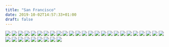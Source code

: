 ```yaml
---
title: "San Francisco"
date: 2019-10-02T14:57:33+01:00
draft: false
---
```


![](https://homepage-kwintendebacker.s3.eu-central-1.amazonaws.com/usa/San_Fran/20191001_144037.jpg)
![](https://homepage-kwintendebacker.s3.eu-central-1.amazonaws.com/usa/San_Fran/20191001_180818.jpg)
![](https://homepage-kwintendebacker.s3.eu-central-1.amazonaws.com/usa/San_Fran/20191002_092859.jpg)
![](https://homepage-kwintendebacker.s3.eu-central-1.amazonaws.com/usa/San_Fran/20191002_114505.jpg)
![](https://homepage-kwintendebacker.s3.eu-central-1.amazonaws.com/usa/San_Fran/20191002_135243.jpg)
![](https://homepage-kwintendebacker.s3.eu-central-1.amazonaws.com/usa/San_Fran/20191003_093048.jpg)
![](https://homepage-kwintendebacker.s3.eu-central-1.amazonaws.com/usa/San_Fran/20191003_093057.jpg)
![](https://homepage-kwintendebacker.s3.eu-central-1.amazonaws.com/usa/San_Fran/20191003_093508.jpg)
![](https://homepage-kwintendebacker.s3.eu-central-1.amazonaws.com/usa/San_Fran/20191003_103905.jpg)
![](https://homepage-kwintendebacker.s3.eu-central-1.amazonaws.com/usa/San_Fran/20191003_104501.jpg)
![](https://homepage-kwintendebacker.s3.eu-central-1.amazonaws.com/usa/San_Fran/20191003_105004.jpg)
![](https://homepage-kwintendebacker.s3.eu-central-1.amazonaws.com/usa/San_Fran/20191003_105307.jpg)
![](https://homepage-kwintendebacker.s3.eu-central-1.amazonaws.com/usa/San_Fran/20191003_105500.jpg)
![](https://homepage-kwintendebacker.s3.eu-central-1.amazonaws.com/usa/San_Fran/20191003_105828.jpg)
![](https://homepage-kwintendebacker.s3.eu-central-1.amazonaws.com/usa/San_Fran/20191003_105829.jpg)
![](https://homepage-kwintendebacker.s3.eu-central-1.amazonaws.com/usa/San_Fran/20191003_120831.jpg)
![](https://homepage-kwintendebacker.s3.eu-central-1.amazonaws.com/usa/San_Fran/20191003_121548.jpg)
![](https://homepage-kwintendebacker.s3.eu-central-1.amazonaws.com/usa/San_Fran/20191003_124732.jpg)
![](https://homepage-kwintendebacker.s3.eu-central-1.amazonaws.com/usa/San_Fran/20191003_125720.jpg)
![](https://homepage-kwintendebacker.s3.eu-central-1.amazonaws.com/usa/San_Fran/20191003_125941.jpg)
![](https://homepage-kwintendebacker.s3.eu-central-1.amazonaws.com/usa/San_Fran/20191003_125944.jpg)
![](https://homepage-kwintendebacker.s3.eu-central-1.amazonaws.com/usa/San_Fran/20191003_132628.jpg)
![](https://homepage-kwintendebacker.s3.eu-central-1.amazonaws.com/usa/San_Fran/20191003_180311.jpg)
![](https://homepage-kwintendebacker.s3.eu-central-1.amazonaws.com/usa/San_Fran/20191003_181401.jpg)
![](https://homepage-kwintendebacker.s3.eu-central-1.amazonaws.com/usa/San_Fran/20191003_183254.jpg)
![](https://homepage-kwintendebacker.s3.eu-central-1.amazonaws.com/usa/San_Fran/20191003_183301.jpg)
![](https://homepage-kwintendebacker.s3.eu-central-1.amazonaws.com/usa/San_Fran/20191003_183308.jpg)
![](https://homepage-kwintendebacker.s3.eu-central-1.amazonaws.com/usa/San_Fran/20191003_183613.jpg)
![](https://homepage-kwintendebacker.s3.eu-central-1.amazonaws.com/usa/San_Fran/20191004_130715.jpg)
![](https://homepage-kwintendebacker.s3.eu-central-1.amazonaws.com/usa/San_Fran/20191004_131100.jpg)
![](https://homepage-kwintendebacker.s3.eu-central-1.amazonaws.com/usa/San_Fran/20191004_132733.jpg)
![](https://homepage-kwintendebacker.s3.eu-central-1.amazonaws.com/usa/San_Fran/20191004_141031.jpg)
![](https://homepage-kwintendebacker.s3.eu-central-1.amazonaws.com/usa/San_Fran/20191004_224100.jpg)
![](https://homepage-kwintendebacker.s3.eu-central-1.amazonaws.com/usa/San_Fran/20191004_235539.jpg)